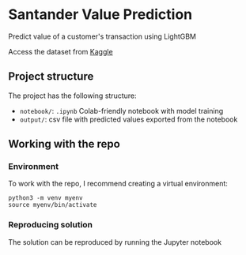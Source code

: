 # Santander Value Prediction

Predict value of a customer's transaction using LightGBM

Access the dataset from [Kaggle](https://www.kaggle.com/competitions/santander-value-prediction-challenge/overview)

## Project structure

The project has the following structure:
- `notebook/`: `.ipynb` Colab-friendly notebook with model training
- `output/`: csv file with predicted values exported from the notebook


## Working with the repo

### Environment

To work with the repo, I recommend creating a virtual environment:
```
python3 -m venv myenv
source myenv/bin/activate
```

### Reproducing solution

The solution can be reproduced by running the Jupyter notebook
